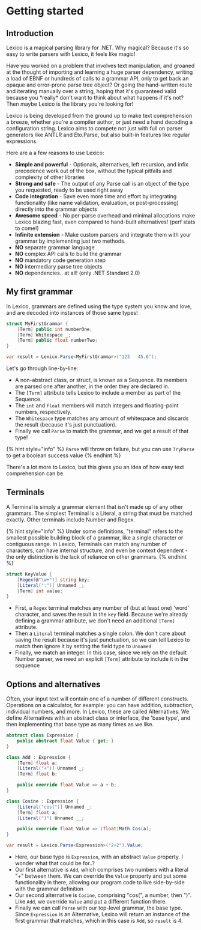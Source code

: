 # Getting started

## Introduction

Lexico is a magical parsing library for .NET. Why magical? Because it's so easy to write parsers with Lexico, it feels like magic!

Have you worked on a problem that involves text manipulation, and groaned at the thought of importing and learning a huge parser dependency, writing a load of EBNF or hundreds of calls to a grammar API, only to get back an opaque and error-prone parse tree object? Or going the hand-written route and iterating manually over a string, hoping that it's guaranteed valid because you \*really\* don't want to think about what happens if it's not? Then maybe Lexico is the library you're looking for!

Lexico is being developed from the ground up to make text comprehension a breeze, whether you're a compiler author, or just need a hand decoding a configuration string. Lexico aims to compete not just with full on parser generators like ANTLR and Eto.Parse, but also built-in features like regular expressions.

Here are a a few reasons to use Lexico:

* **Simple and powerful** - Optionals, alternatives, left recursion, and infix precedence work out of the box, without the typical pitfalls and complexity of other libraries
* **Strong and safe** - The output of any Parse call is an object of the type you requested, ready to be used right away
* **Code integration** - Save even more time and effort by integrating functionality \(like name validation, evaluation, or post-processing\) directly into the grammar objects
* **Awesome speed** - No per-parse overhead and minimal allocations make Lexico blazing fast, even compared to hand-built alternatives! \(perf stats to come!\)
* **Infinite extension** - Make custom parsers and integrate them with your grammar by implementing just two methods.
* **NO** separate grammar language
* **NO** complex API calls to build the grammar
* **NO** mandatory code generation step
* **NO** intermediary parse tree objects
* **NO** dependencies.. at all! \(only .NET Standard 2.0\)

## My first grammar

In Lexico, grammars are defined using the type system you know and love, and are decoded into instances of those same types!

```csharp
struct MyFirstGrammar {
    [Term] public int numberOne;
    [Term] Whitespace _;
    [Term] public float numberTwo;
}

var result = Lexico.Parse<MyFirstGrammar>("123   45.6");
```

Let's go through line-by-line:

* A non-abstract class, or struct, is known as a Sequence. Its members are parsed one after another, in the order they are declared in.
* The `[Term]` attribute tells Lexico to include a member as part of the Sequence.
* The `int` and `float` members will match integers and floating-point numbers, respectively.
* The `Whitespace` type matches any amount of whitespace and discards the result \(because it's just punctuation\).
* Finally we call `Parse` to match the grammar, and we get a result of that type!

{% hint style="info" %}
`Parse` will throw on failure, but you can use `TryParse` to get a boolean success value
{% endhint %}

There's a lot more to Lexico, but this gives you an idea of how easy text comprehension can be.

## Terminals

A Terminal is simply a grammar element that isn't made up of any other grammars. The simplest Terminal is a Literal, a string that must be matched exactly. Other terminals include Number and Regex.

{% hint style="info" %}
Under some definitions, "terminal" refers to the smallest possible building block of a grammar, like a single character or contiguous range. In Lexico, Terminals can match any number of characters, can have internal structure, and even be context dependent - the only distinction is the lack of reliance on other grammars.
{% endhint %}

```csharp
struct KeyValue {
    [Regex(@"\w+")] string key;
    [Literal(":")] Unnamed _;
    [Term] int value;
}
```

* First, a `Regex` terminal matches any number of \(but at least one\) 'word' character, and saves the result in the `key` field. Because we're already defining a grammar attribute, we don't need an additional `[Term]` attribute.
* Then a `Literal` terminal matches a single colon. We don't care about saving the result because it's just punctuation, so we can tell Lexico to match then ignore it by setting the field type to `Unnamed` 
* Finally, we match an integer. In this case, since we rely on the default Number parser, we need an explicit `[Term]` attribute to include it in the sequence

## Options and alternatives

Often, your input text will contain one of a number of different constructs. Operations on a calculator, for example: you can have addition, subtraction, individual numbers, and more. In Lexico, these are called Alternatives. We define Alternatives with an abstract class or interface, the 'base type', and then implementing that base type as many times as we like.

```csharp
abstract class Expression {
    public abstract float Value { get; }
}

class Add : Expression {
    [Term] float a;
    [Literal("+")] Unnamed _;
    [Term] float b;

    public override float Value => a + b;
}

class Cosine : Expression {
    [Literal("cos(")] Unnamed _;
    [Term] float a;
    [Literal(")"] Unnamed __;

    public override float Value => (float)Math.Cos(a);
}

var result = Lexico.Parse<Expression>("2+2").Value;
```

* Here, our base type is `Expression`, with an abstract `Value` property. I wonder what that could be for..?
* Our first alternative is `Add`, which comprises two numbers with a literal "+" between them. We can override the `Value` property and put some functionality in there, allowing our program code to live side-by-side with the grammar definition
* Our second alternative is `Cosine`, comprising "cos\(", a number, then "\)". Like `Add`, we override `Value` and put a different function there.
* Finally we can call `Parse` with our top-level grammar, the base type. Since `Expression` is an Alternative, Lexico will return an instance of the first grammar that matches, which in this case is `Add`, so `result` is 4.

